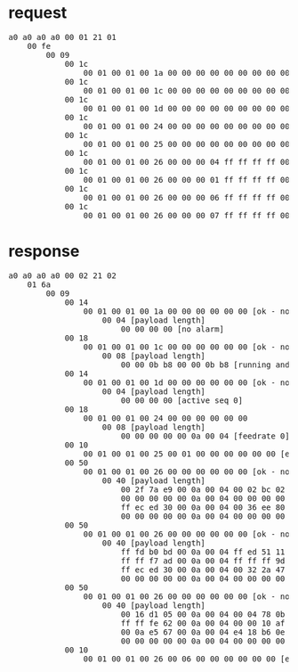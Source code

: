 # request
<pre>
a0 a0 a0 a0 00 01 21 01
	00 fe
		00 09
			00 1c
				00 01 00 01 00 1a 00 00 00 00 00 00 00 00 00 00 00 00 00 00 00 00 00 00 00 00 [ALARM]
			00 1c
				00 01 00 01 00 1c 00 00 00 00 00 00 00 00 00 00 00 00 00 00 00 00 00 00 00 00 [ACT RUN/MAIN]
			00 1c
				00 01 00 01 00 1d 00 00 00 00 00 00 00 00 00 00 00 00 00 00 00 00 00 00 00 00 [ACT SEQ]
			00 1c
				00 01 00 01 00 24 00 00 00 00 00 00 00 00 00 00 00 00 00 00 00 00 00 00 00 00 [ACTF]
			00 1c
				00 01 00 01 00 25 00 00 00 00 00 00 00 00 00 00 00 00 00 00 00 00 00 00 00 00 [ACTS]
			00 1c
				00 01 00 01 00 26 00 00 00 04 ff ff ff ff 00 00 00 00 00 00 00 00 00 00 00 00 [POS ABS]
			00 1c
				00 01 00 01 00 26 00 00 00 01 ff ff ff ff 00 00 00 00 00 00 00 00 00 00 00 00 [POS REF(MACHINE)]
			00 1c
				00 01 00 01 00 26 00 00 00 06 ff ff ff ff 00 00 00 00 00 00 00 00 00 00 00 00 [POS REL]
			00 1c
				00 01 00 01 00 26 00 00 00 07 ff ff ff ff 00 00 00 00 00 00 00 00 00 00 00 00 [POS REMAIN DIST]
</pre>
# response
<pre>
a0 a0 a0 a0 00 02 21 02
	01 6a
		00 09
			00 14
				00 01 00 01 00 1a 00 00 00 00 00 00 [ok - no error]
					00 04 [payload length]
						00 00 00 00 [no alarm]
			00 18
				00 01 00 01 00 1c 00 00 00 00 00 00 [ok - no error]
					00 08 [payload length]
						00 00 0b b8 00 00 0b b8 [running and main O3000]
			00 14
				00 01 00 01 00 1d 00 00 00 00 00 00 [ok - no error]
					00 04 [payload length]
						00 00 00 00	[active seq 0]
			00 18
				00 01 00 01 00 24 00 00 00 00 00 00
					00 08 [payload length]
						00 00 00 00 00 0a 00 04 [feedrate 0]
			00 10
				00 01 00 01 00 25 00 01 00 00 00 00 00 00 [error #1 function not implemented]
			00 50
				00 01 00 01 00 26 00 00 00 00 00 00 [ok - no error]
					00 40 [payload length]
						00 2f 7a e9 00 0a 00 04 00 02 bc 02 00 0a 00 04
						00 00 00 00 00 0a 00 04 00 00 00 00 00 0a 00 04
						ff ec ed 30 00 0a 00 04 00 36 ee 80 00 0a 00 04
						00 00 00 00 00 0a 00 04 00 00 00 00 00 0a 00 04
			00 50
				00 01 00 01 00 26 00 00 00 00 00 00 [ok - no error]
					00 40 [payload length]
						ff fd b0 bd 00 0a 00 04 ff ed 51 11 00 0a 00 04
						ff ff f7 ad 00 0a 00 04 ff ff ff 9d 00 0a 00 04
						ff ec ed 30 00 0a 00 04 00 32 2a 47 00 0a 00 04
						00 00 00 00 00 0a 00 04 00 00 00 00 00 0a 00 04
			00 50
				00 01 00 01 00 26 00 00 00 00 00 00 [ok - no error]
					00 40 [payload length]
						00 16 d1 05 00 0a 00 04 00 04 78 0b 00 0a 00 04
						ff ff fe 62 00 0a 00 04 00 00 10 af 00 0a 00 04
						00 0a e5 67 00 0a 00 04 e4 18 b6 0e 00 0a 00 04
						00 00 00 00 00 0a 00 04 00 00 00 00 00 0a 00 04
			00 10
				00 01 00 01 00 26 00 06 00 00 00 00 00 00 [error #6 option error]
</pre>
